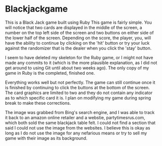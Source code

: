 # Blackjackgame
This is a Black Jack game built using Ruby
This game is fairly simple.
You will notice that two cards are displayed in the middle of the screen, a number on the 
top left side of the screen and two buttons on either side of the lower half of the screen. Depending
on the score, the player, you, will have the ability to continue by clicking on the 'hit' button
or try your luck against the randomizer that is the dealer when you click the 'stay' button.

I seem to have deleted my skeleton for the Ruby game, or I might not have made any commits to it (which
is the more plausible explanation, as I did not get around to using Git until about two weeks
ago). The only copy of my game in Ruby is the completed, finished one. 

Everything works well but not perfectly. The game can still continue once it is finished by 
continuing to click the buttons at the bottom of the screen. The card graphics are limited to
two and they do not contain any indicator as to which specific card it is. I plan on modifying 
my game during spring break to make these corrections.

The image was grabbed from Bing's search engine, and I was able to track it back to an amazon
online retailer and a webstie, partytimesrus.com, which both sold the same blackjack table felt.
I could not find a section that said I could not use the image from the websites. I believe 
this is okay as long as I do not use the image for any nefarious means or try to sell my game
with their image as its background.